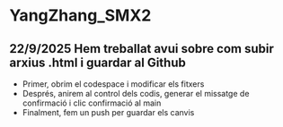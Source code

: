 # YangZhang_SMX2
## 22/9/2025 Hem treballat avui sobre com subir arxius .html i guardar al Github 
- Primer, obrim el codespace i modificar els fitxers
- Després, anirem al control dels codis, generar el missatge de confirmació i clic confirmació al main
- Finalment, fem un push per guardar els canvis